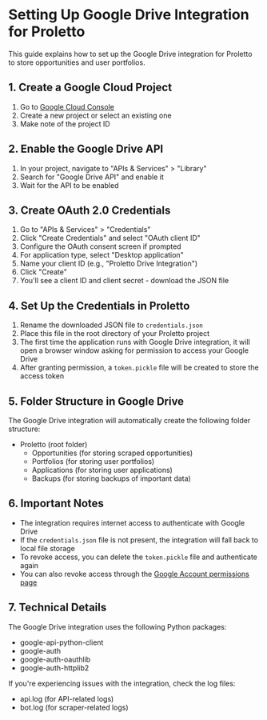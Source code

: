 # Setting Up Google Drive Integration for Proletto

This guide explains how to set up the Google Drive integration for Proletto to store opportunities and user portfolios.

## 1. Create a Google Cloud Project

1. Go to [Google Cloud Console](https://console.cloud.google.com/)
2. Create a new project or select an existing one
3. Make note of the project ID

## 2. Enable the Google Drive API

1. In your project, navigate to "APIs & Services" > "Library"
2. Search for "Google Drive API" and enable it
3. Wait for the API to be enabled

## 3. Create OAuth 2.0 Credentials

1. Go to "APIs & Services" > "Credentials"
2. Click "Create Credentials" and select "OAuth client ID"
3. Configure the OAuth consent screen if prompted
4. For application type, select "Desktop application"
5. Name your client ID (e.g., "Proletto Drive Integration")
6. Click "Create"
7. You'll see a client ID and client secret - download the JSON file

## 4. Set Up the Credentials in Proletto

1. Rename the downloaded JSON file to `credentials.json`
2. Place this file in the root directory of your Proletto project
3. The first time the application runs with Google Drive integration, it will open a browser window asking for permission to access your Google Drive
4. After granting permission, a `token.pickle` file will be created to store the access token

## 5. Folder Structure in Google Drive

The Google Drive integration will automatically create the following folder structure:

- Proletto (root folder)
  - Opportunities (for storing scraped opportunities)
  - Portfolios (for storing user portfolios)
  - Applications (for storing user applications)
  - Backups (for storing backups of important data)

## 6. Important Notes

- The integration requires internet access to authenticate with Google Drive
- If the `credentials.json` file is not present, the integration will fall back to local file storage
- To revoke access, you can delete the `token.pickle` file and authenticate again
- You can also revoke access through the [Google Account permissions page](https://myaccount.google.com/permissions)

## 7. Technical Details

The Google Drive integration uses the following Python packages:
- google-api-python-client
- google-auth
- google-auth-oauthlib
- google-auth-httplib2

If you're experiencing issues with the integration, check the log files:
- api.log (for API-related logs)
- bot.log (for scraper-related logs)